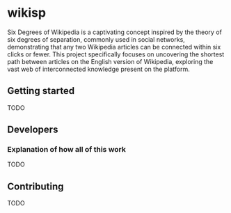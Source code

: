 # wikisp

Six Degrees of Wikipedia is a captivating concept inspired by the theory of six degrees of separation, commonly used in social networks, demonstrating that any two Wikipedia articles can be connected within six clicks or fewer. This project specifically focuses on uncovering the shortest path between articles on the English version of Wikipedia, exploring the vast web of interconnected knowledge present on the platform.

## Getting started

TODO

## Developers

### Explanation of how all of this work
TODO

## Contributing

TODO
